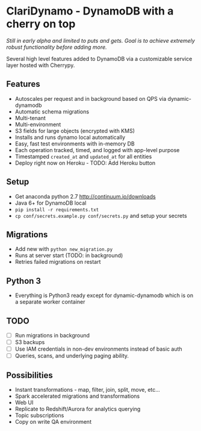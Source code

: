 # ClariDynamo - DynamoDB with a cherry on top 
*Still in early alpha and limited to puts and gets. Goal is to achieve 
extremely robust functionality before adding more.*

Several high level features 
added to DynamoDB via a customizable service layer
hosted with Cherrypy.

## Features
- Autoscales per request and in background based on QPS via dynamic-dynamodb
- Automatic schema migrations
- Multi-tenant
- Multi-environment
- S3 fields for large objects (encrypted with KMS)
- Installs and runs dynamo local automatically
- Easy, fast test environments with in-memory DB
- Each operation tracked, timed, and logged with app-level purpose
- Timestamped `created_at` and `updated_at` for all entities
- Deploy right now on Heroku - TODO: Add Heroku button

## Setup
- Get anaconda python 2.7 http://continuum.io/downloads
- Java 6+ for DynamoDB local
- `pip install -r requirements.txt`
- `cp conf/secrets.example.py conf/secrets.py` and setup your secrets

## Migrations
- Add new with `python new_migration.py`
- Runs at server start (TODO: in background)
- Retries failed migrations on restart

## Python 3
- Everything is Python3 ready except for dynamic-dynamodb which is on a separate
  worker container
  
## TODO
* [ ] Run migrations in background
* [ ] S3 backups
* [ ] Use IAM credentials in non-dev environments instead of basic auth
* [ ] Queries, scans, and underlying paging ability.

## Possibilities
- Instant transformations - map, filter, join, split, move, etc...
- Spark accelerated migrations and transformations  
- Web UI
- Replicate to Redshift/Aurora for analytics querying
- Topic subscriptions
- Copy on write QA environment
